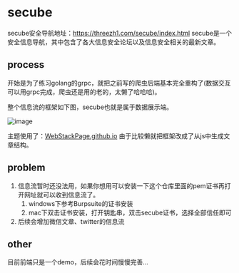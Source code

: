# secube

secube安全导航地址：https://threezh1.com/secube/index.html
secube是一个安全信息导航，其中包含了各大信息安全论坛以及信息安全相关的最新文章。

## process

开始是为了练习golang的grpc，就把之前写的爬虫后端基本完全重构了(数据交互可以用grpc完成，爬虫还是用的老的，太懒了哈哈哈)。

整个信息流的框架如下图，secube也就是属于数据展示端。

![image](https://user-images.githubusercontent.com/45116144/114752712-2f9f9500-9d89-11eb-9bc7-5094dc74b7a6.png)

主题使用了：[WebStackPage.github.io](https://github.com/WebStackPage/WebStackPage.github.io) 由于比较懒就把框架改成了从js中生成文章结构。

## problem

1. 信息流暂时还没法用，如果你想用可以安装一下这个仓库里面的pem证书再打开网址就可以收到信息流了。
   1. windows下参考Burpsuite的证书安装
   2. mac下双击证书安装，打开钥匙串，双击secube证书，选择全部信任即可
2. 后续会增加微信文章、twitter的信息流

## other

目前前端只是一个demo，后续会花时间慢慢完善...
